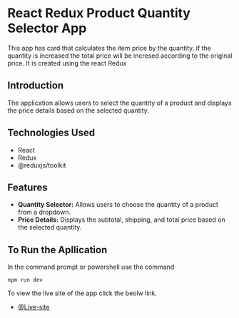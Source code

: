 # React Redux Product Quantity Selector App


This app has card that calculates the item price by the quantity. if the quantity is increased the total price will be incresed according to the original price.
It is created using the react Redux





## Introduction

The application allows users to select the quantity of a product and displays the price details based on the selected quantity.

## Technologies Used

- React
- Redux
- @reduxjs/toolkit

## Features

- **Quantity Selector:** Allows users to choose the quantity of a product from a dropdown.
- **Price Details:** Displays the subtotal, shipping, and total price based on the selected quantity.




## To Run the Apllication

In the command prompt or powershell use the command

`npm run dev`

To view the live site of the app click the beolw link.

- [@Live-site](https://redux-gamma-two.vercel.app/)
